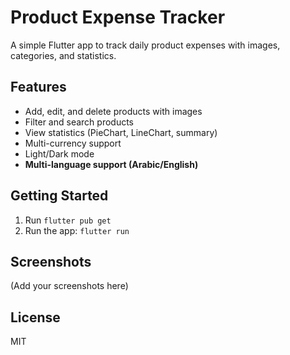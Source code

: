 # Product Expense Tracker

A simple Flutter app to track daily product expenses with images, categories, and statistics.

## Features
- Add, edit, and delete products with images
- Filter and search products
- View statistics (PieChart, LineChart, summary)
- Multi-currency support
- Light/Dark mode
- **Multi-language support (Arabic/English)**

## Getting Started
1. Run `flutter pub get`
2. Run the app: `flutter run`

## Screenshots
(Add your screenshots here)

## License
MIT
